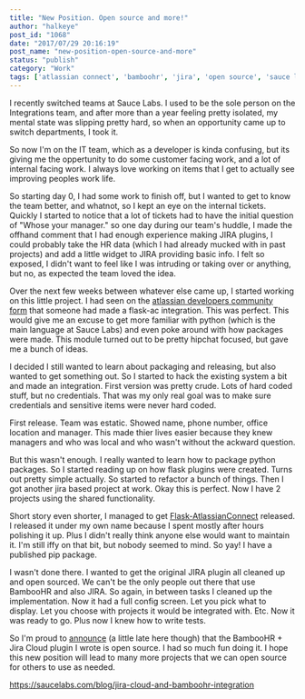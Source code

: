 ```yaml
---
title: "New Position. Open source and more!"
author: "halkeye"
post_id: "1068"
date: "2017/07/29 20:16:19"
post_name: "new-position-open-source-and-more"
status: "publish"
category: "Work"
tags: ['atlassian connect', 'bamboohr', 'jira', 'open source', 'sauce labs']
---
```


I recently switched teams at Sauce Labs. I used to be the sole person on the Integrations team, and after more than a year feeling pretty isolated, my mental state was slipping pretty hard, so when an opportunity came up to switch departments, I took it.

So now I'm on the IT team, which as a developer is kinda confusing, but its giving me the oppertunity to do some customer facing work, and a lot of internal facing work. I always love working on items that I get to actually see improving peoples work life.

So starting day 0, I had some work to finish off, but I wanted to get to know the team better, and whatnot, so I kept an eye on the internal tickets. Quickly I started to notice that a lot of tickets had to have the initial question of "Whose your manager." so one day during our team's huddle, I made the offhand comment that I had enough experience making JIRA plugins, I could probably take the HR data (which I had already mucked with in past projects) and add a little widget to JIRA providing basic info. I felt so exposed, I didn't want to feel like I was intruding or taking over or anything, but no, as expected the team loved the idea.

Over the next few weeks between whatever else came up, I started working on this little project. I had seen on the [atlassian developers community form](https://community.developer.atlassian.com/) that someone had made a flask-ac integration. This was perfect. This would give me an excuse to get more familiar with python (which is the main language at Sauce Labs) and even poke around with how packages were made. This module turned out to be pretty hipchat focused, but gave me a bunch of ideas.

I decided I still wanted to learn about packaging and releasing, but also wanted to get something out. So I started to hack the existing system a bit and made an integration. First version was pretty crude. Lots of hard coded stuff, but no credentials. That was my only real goal was to make sure credentials and sensitive items were never hard coded.

First release. Team was estatic. Showed name, phone number, office location and manager. This made thier lives easier because they knew managers and who was local and who wasn't without the ackward question.

But this wasn't enough. I really wanted to learn how to package python packages. So I started reading up on how flask plugins were created. Turns out pretty simple actually. So started to refactor a bunch of things. Then I got another jira based project at work. Okay this is perfect. Now I have 2 projects using the shared functionality.

Short story even shorter, I managed to get [Flask-AtlassianConnect](https://halkeye.github.io/flask_atlassian_connect/) released. I released it under my own name because I spent mostly after hours polishing it up. Plus I didn't really think anyone else would want to maintain it. I'm still iffy on that bit, but nobody seemed to mind. So yay! I have a published pip package.

I wasn't done there. I wanted to get the original JIRA plugin all cleaned up and open sourced. We can't be the only people out there that use BambooHR and also JIRA. So again, in between tasks I cleaned up the implementation. Now it had a full config screen. Let you pick what to display. Let you choose with projects it would be integrated with. Etc. Now it was ready to go. Plus now I knew how to write tests.

So I'm proud to [announce](https://saucelabs.com/blog/jira-cloud-and-bamboohr-integration) (a little late here though) that the BambooHR + Jira Cloud plugin I wrote is open source. I had so much fun doing it. I hope this new position will lead to many more projects that we can open source for others to use as needed.

<https://saucelabs.com/blog/jira-cloud-and-bamboohr-integration>

